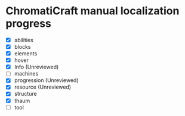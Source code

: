 # ChromatiCraft manual localization progress

* [X] abilities
* [X] blocks
* [X] elements
* [X] hover
* [X] Info (Unreviewed)
* [ ] machines
* [X] progression (Unreviewed)
* [X] resource (Unreviewed)
* [X] structure
* [X] thaum
* [ ] tool
